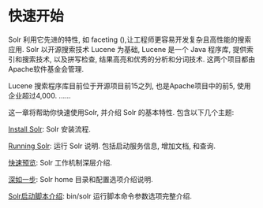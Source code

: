# 快速开始

Solr 利用它先进的特性, 如 faceting (),让工程师更容易开发复杂且高性能的搜索应用. 
Solr 以开源搜索技术 Lucene 为基础, Lucene 是一个 Java 程序库, 提供索引和搜索技术, 以及拼写检查, 结果高亮和优秀的分析和分词技术. 这两个项目都由Apache软件基金会管理.

Lucene 搜索程序库目前位于开源项目前15之列, 也是Apache项目中的前5, 使用企业超过4,000. 
......

这一章将帮助你快速使用Solr, 并介绍 Solr 的基本特性. 包含以下几个主题:

[Install Solr](start/install.md): Solr 安装流程.

[Running Solr](start/run): 运行 Solr 说明. 包括启动服务信息, 增加文档, 和查询.

[快速预览](start/overview): Solr 工作机制深层介绍.

[深如一步](start/closer): Solr home 目录和配置选项介绍说明.

[Solr启动脚本介绍](start/script): bin/solr 运行脚本命令参数选项完整介绍.